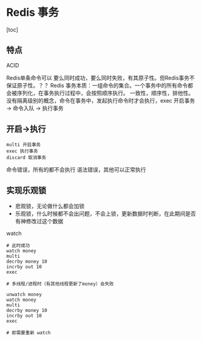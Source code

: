 # Redis 事务

[toc]

## 特点

ACID

Redis单条命令可以 要么同时成功，要么同时失败，有其原子性。但Redis事务不保证原子性。？？
Redis 事务本质：一组命令的集合。一个事务中的所有命令都会被序列化，在事务执行过程中，会按照顺序执行。
一致性，顺序性，排他性。
没有隔离级别的概念，命令在事务中，发起执行命令时才会执行，exec
开启事务 -> 命令入队 -> 执行事务

## 开启->执行

```text
multi 开启事务
exec 执行事务
discard 取消事务
```

命令错误，所有的都不会执行
语法错误，其他可以正常执行

## 实现乐观锁

- 悲观锁，无论做什么都会加锁
- 乐观锁，什么时候都不会出问题，不会上锁，更新数据时判断，在此期间是否有神修改过这个数据

watch

```text
# 此时成功
watch money
multi
decrby money 10
incrby out 10
exec

# 多线程/进程时（有其他线程更新了money）会失败

unwatch money
watch money
multi
decrby money 10
incrby out 10
exec

# 即需要重新 watch
```
